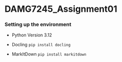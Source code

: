 # DAMG7245_Assignment01

### Setting up the environment

- Python Version 3.12

- Docling
  `pip install docling`

- MarkItDown
  `pip install markitdown`